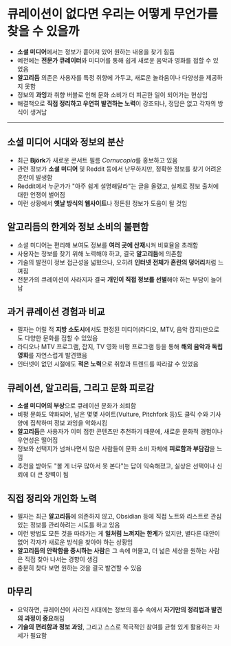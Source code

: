 # 큐레이션이 없다면 우리는 어떻게 무언가를 찾을 수 있을까


* **소셜 미디어**에서는 정보가 흩어져 있어 원하는 내용을 찾기 힘듬
* 예전에는 **전문가 큐레이터**와 미디어를 통해 쉽게 새로운 음악과 영화를 접할 수 있었음
* **알고리듬** 의존은 사용자를 특정 취향에 가두고, 새로운 놀라움이나 다양성을 제공하지 못함
* 정보의 **과잉**과 취향 버블로 인해 문화 소비가 더 피곤한 일이 되어가는 현상임
* 해결책으로 **직접 정리하고 우연히 발견하는 노력**이 강조되나, 정답은 없고 각자의 방식이 생겨남

---

소셜 미디어 시대와 정보의 분산
-----------------

* 최근 **Björk**가 새로운 콘서트 필름 *Cornucopia*를 홍보하고 있음
* 관련 정보가 **소셜 미디어** 및 Reddit 등에서 난무하지만, 정확한 정보를 찾기 어려운 혼란이 발생함
* Reddit에서 누군가가 "아주 쉽게 설명해달라"는 글을 올렸고, 실제로 정보 출처에 대한 언쟁이 벌어짐
* 이런 상황에서 **옛날 방식의 웹사이트**나 정돈된 정보가 도움이 될 것임

알고리듬의 한계와 정보 소비의 불편함
--------------------

* 소셜 미디어는 편리해 보여도 정보를 **여러 곳에 산재**시켜 비효율을 초래함
* 사용자는 정보를 찾기 위해 노력해야 하고, 결국 **알고리듬**에 의존함
* 기술의 발전이 정보 접근성을 넓혔으나, 오히려 **인터넷 전체가 혼란의 덩어리**처럼 느껴짐
* 전문가의 큐레이션이 사라지자 결국 **개인이 직접 정보를 선별**해야 하는 부담이 늘어남

과거 큐레이션 경험과 비교
--------------

* 필자는 어릴 적 **지방 소도시**에서도 한정된 미디어(라디오, MTV, 음악 잡지)만으로도 다양한 문화를 접할 수 있었음
* 라디오나 MTV 프로그램, 잡지, TV 영화 비평 프로그램 등을 통해 **해외 음악과 독립 영화**를 자연스럽게 발견했음
* 인터넷이 없던 시절에도 **적은 노력**으로 취향과 트렌드를 따라갈 수 있었음

큐레이션, 알고리듬, 그리고 문화 피로감
----------------------

* **소셜 미디어의 부상**으로 큐레이션 문화가 쇠퇴함
* 비평 문화도 약화되어, 남은 몇몇 사이트(Vulture, Pitchfork 등)도 클릭 수와 기사 양에 집착하며 정보 과잉을 악화시킴
* **알고리듬**은 사용자가 이미 접한 콘텐츠만 추천하기 때문에, 새로운 문화적 경험이나 우연성은 떨어짐
* 정보와 선택지가 넘쳐나면서 많은 사람들이 문화 소비 자체에 **피로함과 부담감**을 느낌
* 추천을 받아도 "볼 게 너무 많아서 못 본다"는 답이 익숙해졌고, 실상은 선택이나 신뢰에 더 큰 장벽이 됨

직접 정리와 개인화 노력
-------------

* 필자는 최근 **알고리듬**에 의존하지 않고, Obsidian 등에 직접 노트와 리스트로 관심 있는 정보를 관리하려는 시도를 하고 있음
* 이런 방법도 모든 것을 따라가는 게 **일처럼 느껴지는 한계**가 있지만, 별다른 대안이 없어 각자가 새로운 방식을 찾아야 하는 상황임
* **알고리듬의 안락함을 중시하는 사람**은 그 속에 머물고, 더 넓은 세상을 원하는 사람은 직접 찾아 나서는 경향이 생김
* 충분히 찾다 보면 원하는 것을 결국 발견할 수 있음

마무리
---

* 요약하면, 큐레이션이 사라진 시대에는 정보의 홍수 속에서 **자기만의 정리법과 발견의 과정이 중요**해짐
* **기술의 편리함과 정보 과잉**, 그리고 스스로 적극적인 참여를 균형 있게 활용하는 자세가 필요함
